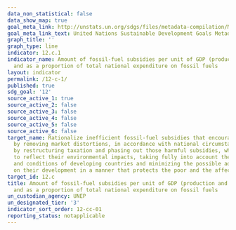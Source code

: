 ```yaml
---
data_non_statistical: false
data_show_map: true
goal_meta_link: http://unstats.un.org/sdgs/files/metadata-compilation/Metadata-Goal-12.pdf
goal_meta_link_text: United Nations Sustainable Development Goals Metadata (pdf 782kB)
graph_title: ''
graph_type: line
indicator: 12.c.1
indicator_name: Amount of fossil-fuel subsidies per unit of GDP (production and consumption)
  and as a proportion of total national expenditure on fossil fuels
layout: indicator
permalink: /12-c-1/
published: true
sdg_goal: '12'
source_active_1: true
source_active_2: false
source_active_3: false
source_active_4: false
source_active_5: false
source_active_6: false
target_name: Rationalize inefficient fossil-fuel subsidies that encourage wasteful consumption
  by removing market distortions, in accordance with national circumstances, including
  by restructuring taxation and phasing out those harmful subsidies, where they exist,
  to reflect their environmental impacts, taking fully into account the specific needs
  and conditions of developing countries and minimizing the possible adverse impacts
  on their development in a manner that protects the poor and the affected communities
target_id: 12.c
title: Amount of fossil-fuel subsidies per unit of GDP (production and consumption)
  and as a proportion of total national expenditure on fossil fuels
un_custodian_agency: UNEP
un_designated_tier: '3'
indicator_sort_order: 12-cc-01
reporting_status: notapplicable
---
```

